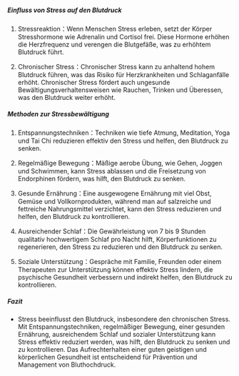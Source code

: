 ##### Einfluss von Stress auf den Blutdruck

1. Stressreaktion：Wenn Menschen Stress erleben, setzt der Körper Stresshormone wie Adrenalin und Cortisol frei. Diese Hormone erhöhen die Herzfrequenz und verengen die Blutgefäße, was zu erhöhtem Blutdruck führt.

2. Chronischer Stress：Chronischer Stress kann zu anhaltend hohem Blutdruck führen, was das Risiko für Herzkrankheiten und Schlaganfälle erhöht. Chronischer Stress fördert auch ungesunde Bewältigungsverhaltensweisen wie Rauchen, Trinken und Überessen, was den Blutdruck weiter erhöht.

##### Methoden zur Stressbewältigung

1. Entspannungstechniken：Techniken wie tiefe Atmung, Meditation, Yoga und Tai Chi reduzieren effektiv den Stress und helfen, den Blutdruck zu senken.

2. Regelmäßige Bewegung：Mäßige aerobe Übung, wie Gehen, Joggen und Schwimmen, kann Stress ablassen und die Freisetzung von Endorphinen fördern, was hilft, den Blutdruck zu senken.

3. Gesunde Ernährung：Eine ausgewogene Ernährung mit viel Obst, Gemüse und Vollkornprodukten, während man auf salzreiche und fettreiche Nahrungsmittel verzichtet, kann den Stress reduzieren und helfen, den Blutdruck zu kontrollieren.

4. Ausreichender Schlaf：Die Gewährleistung von 7 bis 9 Stunden qualitativ hochwertigem Schlaf pro Nacht hilft, Körperfunktionen zu regenerieren, den Stress zu reduzieren und den Blutdruck zu senken.

5. Soziale Unterstützung：Gespräche mit Familie, Freunden oder einem Therapeuten zur Unterstützung können effektiv Stress lindern, die psychische Gesundheit verbessern und indirekt helfen, den Blutdruck zu kontrollieren.

##### Fazit
* Stress beeinflusst den Blutdruck, insbesondere den chronischen Stress. Mit Entspannungstechniken, regelmäßiger Bewegung, einer gesunden Ernährung, ausreichendem Schlaf und sozialer Unterstützung kann Stress effektiv reduziert werden, was hilft, den Blutdruck zu senken und zu kontrollieren. Das Aufrechterhalten einer guten geistigen und körperlichen Gesundheit ist entscheidend für Prävention und Management von Bluthochdruck.